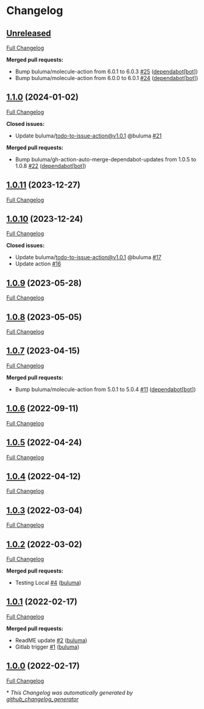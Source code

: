# Changelog

## [Unreleased](https://github.com/buluma/ansible-role-apt_repository/tree/HEAD)

[Full Changelog](https://github.com/buluma/ansible-role-apt_repository/compare/1.1.0...HEAD)

**Merged pull requests:**

- Bump buluma/molecule-action from 6.0.1 to 6.0.3 [\#25](https://github.com/buluma/ansible-role-apt_repository/pull/25) ([dependabot[bot]](https://github.com/apps/dependabot))
- Bump buluma/molecule-action from 6.0.0 to 6.0.1 [\#24](https://github.com/buluma/ansible-role-apt_repository/pull/24) ([dependabot[bot]](https://github.com/apps/dependabot))

## [1.1.0](https://github.com/buluma/ansible-role-apt_repository/tree/1.1.0) (2024-01-02)

[Full Changelog](https://github.com/buluma/ansible-role-apt_repository/compare/1.0.11...1.1.0)

**Closed issues:**

- Update buluma/todo-to-issue-action@v1.0.1 @buluma [\#21](https://github.com/buluma/ansible-role-apt_repository/issues/21)

**Merged pull requests:**

- Bump buluma/gh-action-auto-merge-dependabot-updates from 1.0.5 to 1.0.8 [\#22](https://github.com/buluma/ansible-role-apt_repository/pull/22) ([dependabot[bot]](https://github.com/apps/dependabot))

## [1.0.11](https://github.com/buluma/ansible-role-apt_repository/tree/1.0.11) (2023-12-27)

[Full Changelog](https://github.com/buluma/ansible-role-apt_repository/compare/1.0.10...1.0.11)

## [1.0.10](https://github.com/buluma/ansible-role-apt_repository/tree/1.0.10) (2023-12-24)

[Full Changelog](https://github.com/buluma/ansible-role-apt_repository/compare/1.0.9...1.0.10)

**Closed issues:**

- Update buluma/todo-to-issue-action@v1.0.1 @buluma [\#17](https://github.com/buluma/ansible-role-apt_repository/issues/17)
- Update action [\#16](https://github.com/buluma/ansible-role-apt_repository/issues/16)

## [1.0.9](https://github.com/buluma/ansible-role-apt_repository/tree/1.0.9) (2023-05-28)

[Full Changelog](https://github.com/buluma/ansible-role-apt_repository/compare/1.0.8...1.0.9)

## [1.0.8](https://github.com/buluma/ansible-role-apt_repository/tree/1.0.8) (2023-05-05)

[Full Changelog](https://github.com/buluma/ansible-role-apt_repository/compare/1.0.7...1.0.8)

## [1.0.7](https://github.com/buluma/ansible-role-apt_repository/tree/1.0.7) (2023-04-15)

[Full Changelog](https://github.com/buluma/ansible-role-apt_repository/compare/1.0.6...1.0.7)

**Merged pull requests:**

- Bump buluma/molecule-action from 5.0.1 to 5.0.4 [\#11](https://github.com/buluma/ansible-role-apt_repository/pull/11) ([dependabot[bot]](https://github.com/apps/dependabot))

## [1.0.6](https://github.com/buluma/ansible-role-apt_repository/tree/1.0.6) (2022-09-11)

[Full Changelog](https://github.com/buluma/ansible-role-apt_repository/compare/1.0.5...1.0.6)

## [1.0.5](https://github.com/buluma/ansible-role-apt_repository/tree/1.0.5) (2022-04-24)

[Full Changelog](https://github.com/buluma/ansible-role-apt_repository/compare/1.0.4...1.0.5)

## [1.0.4](https://github.com/buluma/ansible-role-apt_repository/tree/1.0.4) (2022-04-12)

[Full Changelog](https://github.com/buluma/ansible-role-apt_repository/compare/1.0.3...1.0.4)

## [1.0.3](https://github.com/buluma/ansible-role-apt_repository/tree/1.0.3) (2022-03-04)

[Full Changelog](https://github.com/buluma/ansible-role-apt_repository/compare/1.0.2...1.0.3)

## [1.0.2](https://github.com/buluma/ansible-role-apt_repository/tree/1.0.2) (2022-03-02)

[Full Changelog](https://github.com/buluma/ansible-role-apt_repository/compare/1.0.1...1.0.2)

**Merged pull requests:**

- Testing Local [\#4](https://github.com/buluma/ansible-role-apt_repository/pull/4) ([buluma](https://github.com/buluma))

## [1.0.1](https://github.com/buluma/ansible-role-apt_repository/tree/1.0.1) (2022-02-17)

[Full Changelog](https://github.com/buluma/ansible-role-apt_repository/compare/1.0.0...1.0.1)

**Merged pull requests:**

- ReadME update [\#2](https://github.com/buluma/ansible-role-apt_repository/pull/2) ([buluma](https://github.com/buluma))
- Gitlab trigger [\#1](https://github.com/buluma/ansible-role-apt_repository/pull/1) ([buluma](https://github.com/buluma))

## [1.0.0](https://github.com/buluma/ansible-role-apt_repository/tree/1.0.0) (2022-02-17)

[Full Changelog](https://github.com/buluma/ansible-role-apt_repository/compare/e3468b06caf6161f92dd56fdb7395d65977a1e00...1.0.0)



\* *This Changelog was automatically generated by [github_changelog_generator](https://github.com/github-changelog-generator/github-changelog-generator)*
